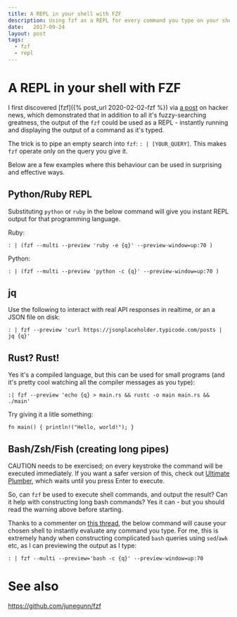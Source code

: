 ```yaml
---
title: A REPL in your shell with FZF
description: Using fzf as a REPL for every command you type on your shell
date:   2017-09-24
layout: post
tags:
  - fzf
  - repl
---
```


# A REPL in your shell with FZF
I first discovered [fzf]({% post_url 2020-02-02-fzf %}) via [a post](https://news.ycombinator.com/item?id=20455857) on hacker news, which demonstrated that in addition to all it's fuzzy-searching greatness, the output of the `fzf` could be used as a REPL - instantly running and displaying the output of a command as it's typed.

The trick is to pipe an empty search into `fzf`: `: | [YOUR_QUERY]`. This makes `fzf` operate only on the query you give it.

Below are a few examples where this behaviour can be used in surprising and effective ways.

## Python/Ruby REPL
Substituting `python` or `ruby` in the below command will give you instant REPL output for that programming language.

Ruby:

```
: | (fzf --multi --preview 'ruby -e {q}' --preview-window=up:70 )
```

Python:
```
: | (fzf --multi --preview 'python -c {q}' --preview-window=up:70 )
```

## jq

Use the following to interact with real API responses in realtime, or an a JSON file on disk: 

```
: | fzf --preview 'curl https://jsonplaceholder.typicode.com/posts | jq {q}'
```

## Rust? Rust!
Yes it's a compiled language, but this can be used for small programs (and it's pretty cool watching all the compiler messages as you type):

```
:| fzf --preview 'echo {q} > main.rs && rustc -o main main.rs && ./main'
```

Try giving it a litle something:

```
fn main() { println!("Hello, world!"); }
```

## Bash/Zsh/Fish (creating long pipes)
CAUTION needs to be exercised; on every keystroke the command will be executed immediately.
If you want a safer version of this, check out [Ultimate Plumber](https://github.com/akavel/up), which waits until you press Enter to execute.

So, can  `fzf` be used to execute shell commands, and output the result? Can it help with constructing long bash commands? Yes it can - but you should read the warning above before starting.

Thanks to a commenter on [this thread](https://news.ycombinator.com/item?id=20455857), the below command will cause your chosen shell to instantly evaluate any command you type. For me, this is extremely handy when constructing complicated `bash` queries using `sed`/`awk` etc, as I can previewing the output as I type:

```
: | fzf --multi --preview='bash -c {q}' --preview-window=up:70
```


# See also

https://github.com/junegunn/fzf